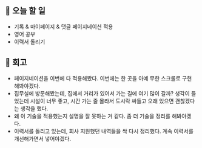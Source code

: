 ## 📑 오늘 할 일

- 기록 & 마이페이지 & 댓글 페이지네이션 적용
- 영어 공부
- 이력서 돌리기

## 💬 회고

- 페이지네이션을 이번에 다 적용해봤다. 이번에는 한 곳을 아예 무한 스크롤로 구현해봐야겠다.
- 집무실에 방문해봤는데, 집에서 거리가 있어서 가는 길에 여기 많이 갈까? 생각이 들었는데 시설이 너무 좋고, 시간 가는 줄 몰라서 도시락 싸들고 오래 있으면 괜찮겠다는 생각을 했다.
- 왜 이 기술을 적용했는지 설명을 잘 못하는 거 같다. 좀 더 기술을 정리를 해봐야겠다.
- 이력서를 돌리고 있는데, 회사 지원했던 내역들을 싹 다시 정리했다. 계속 이력서를 개선해가면서 넣어야겠다.
